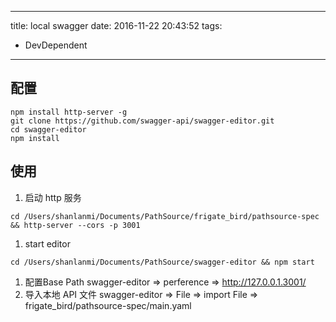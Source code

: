 ----
title: local swagger
date: 2016-11-22 20:43:52
tags:
- DevDependent
----
## 配置
```
npm install http-server -g
git clone https://github.com/swagger-api/swagger-editor.git
cd swagger-editor
npm install
```

## 使用
1. 启动 http 服务
  ```
  cd /Users/shanlanmi/Documents/PathSource/frigate_bird/pathsource-spec && http-server --cors -p 3001
  ```
1. start editor
  ```
  cd /Users/shanlanmi/Documents/PathSource/swagger-editor && npm start
  ```
1. 配置Base Path
  swagger-editor => perference => http://127.0.0.1.3001/
1. 导入本地 API 文件
  swagger-editor => File => import File =>
  frigate_bird/pathsource-spec/main.yaml


